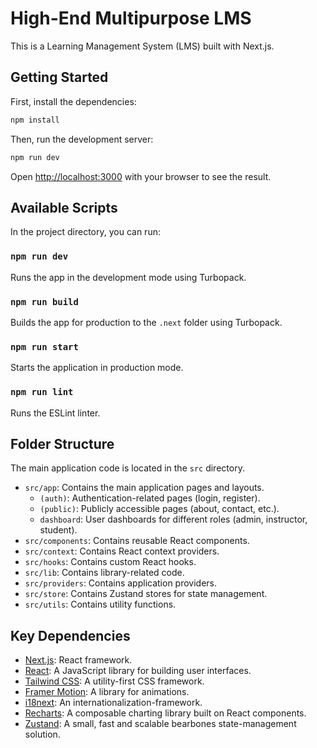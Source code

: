# High-End Multipurpose LMS

This is a Learning Management System (LMS) built with Next.js.

## Getting Started

First, install the dependencies:

```bash
npm install
```

Then, run the development server:

```bash
npm run dev
```

Open [http://localhost:3000](http://localhost:3000) with your browser to see the result.

## Available Scripts

In the project directory, you can run:

### `npm run dev`

Runs the app in the development mode using Turbopack.

### `npm run build`

Builds the app for production to the `.next` folder using Turbopack.

### `npm run start`

Starts the application in production mode.

### `npm run lint`

Runs the ESLint linter.

## Folder Structure

The main application code is located in the `src` directory.

-   `src/app`: Contains the main application pages and layouts.
    -   `(auth)`: Authentication-related pages (login, register).
    -   `(public)`: Publicly accessible pages (about, contact, etc.).
    -   `dashboard`: User dashboards for different roles (admin, instructor, student).
-   `src/components`: Contains reusable React components.
-   `src/context`: Contains React context providers.
-   `src/hooks`: Contains custom React hooks.
-   `src/lib`: Contains library-related code.
-   `src/providers`: Contains application providers.
-   `src/store`: Contains Zustand stores for state management.
-   `src/utils`: Contains utility functions.

## Key Dependencies

-   [Next.js](https://nextjs.org/): React framework.
-   [React](https://reactjs.org/): A JavaScript library for building user interfaces.
-   [Tailwind CSS](https://tailwindcss.com/): A utility-first CSS framework.
-   [Framer Motion](https://www.framer.com/motion/): A library for animations.
-   [i18next](https://www.i18next.com/): An internationalization-framework.
-   [Recharts](https://recharts.org/): A composable charting library built on React components.
-   [Zustand](https://github.com/pmndrs/zustand): A small, fast and scalable bearbones state-management solution.
